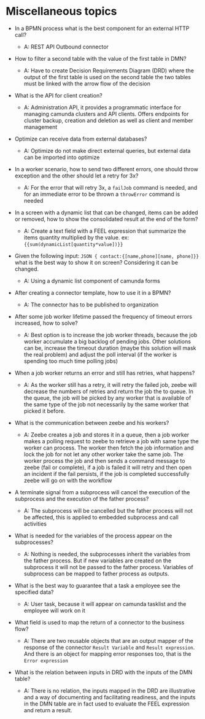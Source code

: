 # Miscellaneous topics

- In a BPMN process what is the best component for an external HTTP call?
  - A: REST API Outbound connector

- How to filter a second table with the value of the first table in DMN?
  - A: Have to create Decision Requirements Diagram (DRD) where the output of the first table is used on the second table
the two tables must be linked with the arrow flow of the decision

- What is the API for client creation?
  - A: Administration API, it provides a programmatic interface for managing camunda clusters and API clients. Offers endpoints
for cluster backup, creation and deletion as well as client and member management

- Optimize can receive data from external databases?
  - A: Optimize do not make direct external queries, but external data can be imported into optimize

- In a worker scenario, how to send two different errors, one should throw exception and the other should let a retry for 3x?
  - A: For the error that will retry 3x, a ``failJob`` command is needed, and for an immediate error to be thrown a ``throwError`` command is needed

- In a screen with a dynamic list that can be changed, items can be added or removed, how to show the consolidated result at the end of the form?
  - A: Create a text field with a FEEL expression that summarize the items quantity multiplied by the value. ex: ``{{sum(dynamicList[quantity*value])}}``  

- Given the following input: ``JSON { contact:{[name,phone][name, phone]}}`` what is the best way to show it on screen? Considering it can be changed.
  - A: Using a dynamic list component of camunda forms

- After creating a connector template, how to use it in a BPMN?
  - A: The connector has to be published to organization

- After some job worker lifetime passed the frequency of timeout errors increased, how to solve?
  - A: Best option is to increase the job worker threads, because the job worker accumulate a big backlog of pending jobs.
Other solutions can be, increase the timeout duration (maybe this solution will mask the real problem) 
and adjust the poll interval (if the worker is spending too much time polling jobs)

- When a job worker returns an error and still has retries, what happens?
  - A: As the worker still has a retry, it will retry the failed job, zeebe will decrease the numbers of retries and 
return the job the to queue. In the queue, the job will be picked by any worker that is available of the same type of the job
not necessarily by the same worker that picked it before.

- What is the communication between zeebe and his workers?
  - A: Zeebe creates a job and stores it in a queue, then a job worker makes a polling request to zeebe to retrieve a job 
with same type the worker can process. The worker then fetch the job information and lock the job for not let any other worker take the same job.
The worker process the job and then sends a command message to zeebe (fail or complete), if a job is failed it will retry
and then open an incident if the fail persists, if the job is completed successfully zeebe will go on with the workflow

- A terminate signal from a subprocess will cancel the execution of the subprocess and the execution of the father process?
  - A: The subprocess will be cancelled but the father process will not be affected, this is applied to embedded subprocess and call activities

- What is needed for the variables of the process appear on the subprocesses?
  - A: Nothing is needed, the subprocesses inherit the variables from the father process. But if new variables are created 
on the subprocess it will not be passed to the father process. Variables of subprocess can be mapped to father process as outputs.

- What is the best way to guarantee that a task a employee see the specified data?
  - A: User task, because it will appear on camunda tasklist and the employee will work on it

- What field is used to map the return of a connector to the business flow?
  - A: There are two reusable objects that are an output mapper of the response of the connector ``Result Variable`` and ``Result expression``.
And there is an object for mapping error responses too, that is the ``Error expression``

- What is the relation between inputs in DRD with the inputs of the DMN table?
  - A: There is no relation, the inputs mapped in the DRD are illustrative and a way of documenting and facilitating readiness,
and the inputs in the DMN table are in fact used to evaluate the FEEL expression and return a result.
